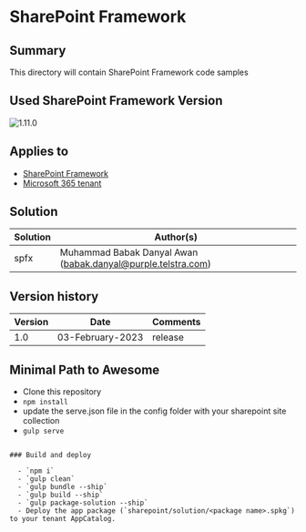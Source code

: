 # SharePoint Framework

## Summary

This directory will contain SharePoint Framework code samples

## Used SharePoint Framework Version

![1.11.0](https://img.shields.io/badge/version-1.11-green.svg)

## Applies to

- [SharePoint Framework](https://aka.ms/spfx)
- [Microsoft 365 tenant](https://docs.microsoft.com/en-us/sharepoint/dev/spfx/set-up-your-developer-tenant)

## Solution

Solution|Author(s)
--------|---------
spfx | Muhammad Babak Danyal Awan (babak.danyal@purple.telstra.com)

## Version history

Version|Date|Comments
-------|----|--------
1.0|03-February-2023|release

## Minimal Path to Awesome

- Clone this repository
- `npm install`
- update the serve.json file in the config folder with your sharepoint site collection
- `gulp serve`
```

### Build and deploy

  - `npm i`
  - `gulp clean`
  - `gulp bundle --ship`
  - `gulp build --ship`
  - `gulp package-solution --ship`
  - Deploy the app package (`sharepoint/solution/<package name>.spkg`) to your tenant AppCatalog.